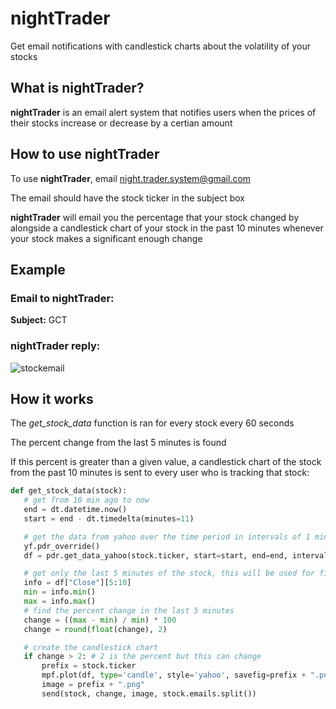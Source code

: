 # nightTrader
Get email notifications with candlestick charts about the volatility of your stocks

## What is nightTrader?
**nightTrader** is an email alert system that notifies users when the prices of their stocks increase or decrease by a certian amount

## How to use nightTrader
To use **nightTrader**, email night.trader.system@gmail.com

The email should have the stock ticker in the subject box

**nightTrader** will email you the percentage that your stock changed by alongside a candlestick chart of your stock in the past 10 minutes whenever your stock makes a significant enough change
## Example
### Email to nightTrader: 

**Subject:** GCT

### nightTrader reply:

![stockemail](https://github.com/jamesmcaleer/nightTrader/assets/77809943/c635daa5-2c30-49ed-9d4f-a6d010a637ae)

## How it works
The _get_stock_data_ function is ran for every stock every 60 seconds

The percent change from the last 5 minutes is found

If this percent is greater than a given value, a candlestick chart of the stock from the past 10 minutes is sent to every user who is tracking that stock:

```python
def get_stock_data(stock):
   # get from 10 min ago to now
   end = dt.datetime.now()
   start = end - dt.timedelta(minutes=11)

   # get the data from yahoo over the time period in intervals of 1 minute
   yf.pdr_override()
   df = pdr.get_data_yahoo(stock.ticker, start=start, end=end, interval="1m")

   # get only the last 5 minutes of the stock, this will be used for finding the percent change
   info = df["Close"][5:10]
   min = info.min()
   max = info.max()
   # find the percent change in the last 5 minutes
   change = ((max - min) / min) * 100
   change = round(float(change), 2)

   # create the candlestick chart
   if change > 2: # 2 is the percent but this can change
       prefix = stock.ticker
       mpf.plot(df, type='candle', style='yahoo', savefig=prefix + ".png")
       image = prefix + ".png"
       send(stock, change, image, stock.emails.split())
```


